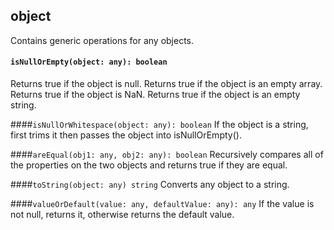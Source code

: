 ## object
Contains generic operations for any objects.

#### `isNullOrEmpty(object: any): boolean`
Returns true if the object is null.
Returns true if the object is an empty array.
Returns true if the object is NaN.
Returns true if the object is an empty string.

####`isNullOrWhitespace(object: any): boolean`
If the object is a string, first trims it then passes the object into isNullOrEmpty().

####`areEqual(obj1: any, obj2: any): boolean`
Recursively compares all of the properties on the two objects and returns true if they are equal.

####`toString(object: any) string`
Converts any object to a string.

####`valueOrDefault(value: any, defaultValue: any): any`
If the value is not null, returns it, otherwise returns the default value.
